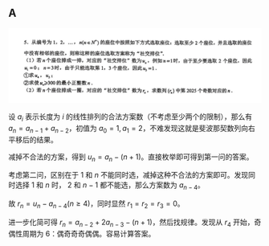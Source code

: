 ## A
![alt text](image-1.png)

设 $a_i$ 表示长度为 $i$ 的线性排列的合法方案数（不考虑至少两个的限制），那么有 $a_n = a_{n - 1} + a_{n - 2}$，初值为 $a_0 = 1, a_1 = 2$，不难发现这就是斐波那契数列向右平移后的结果。

减掉不合法的方案，得到 $u_n = a_n - (n + 1)$。直接枚举即可得到第一问的答案。

考虑第二问，区别在于 $1$ 和 $n$ 不能同时选，减掉这种不合法的方案即可。发现同时选择 $1$ 和 $n$ 时， $2$ 和 $n - 1$ 都不能选，那么方案数为 $a_{n - 4}$。

故 $r_n = u_{n} - a_{n - 4} (n \ge 4)$，同时显然 $r_1=r_2=r_3=0$。

进一步化简可得 $r_n =a_{n - 2} + 2a_{n - 3} - (n + 1)$，然后找规律。发现从 $r_4$ 开始，奇偶性周期为 $6$：偶奇奇奇偶偶。容易计算答案。

